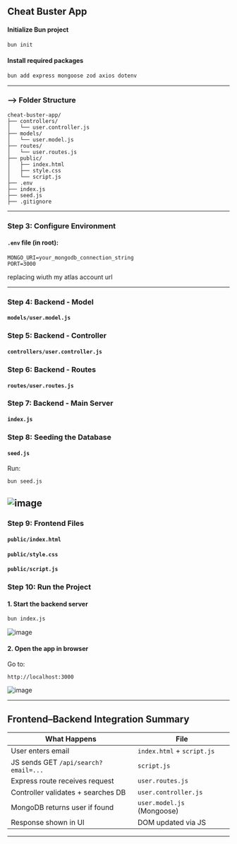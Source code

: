 

##  Cheat Buster App




####  Initialize Bun project

```bash
bun init
```

#### Install required packages

```bash
bun add express mongoose zod axios dotenv
```

---

###  --> Folder Structure

```
cheat-buster-app/
├── controllers/
│   └── user.controller.js
├── models/
│   └── user.model.js
├── routes/
│   └── user.routes.js
├── public/
│   ├── index.html
│   ├── style.css
│   └── script.js
├── .env
├── index.js
├── seed.js
├── .gitignore
```

---

###  Step 3: Configure Environment

#### `.env` file (in root):

```env
MONGO_URI=your_mongodb_connection_string
PORT=3000
```
replacing wiuth my atlas account url

---

###  Step 4: Backend - Model

#### `models/user.model.js`


###  Step 5: Backend - Controller

#### `controllers/user.controller.js`

###  Step 6: Backend - Routes

#### `routes/user.routes.js`



###  Step 7: Backend - Main Server

#### `index.js`

### Step 8: Seeding the Database

#### `seed.js`


Run:

```bash
bun seed.js
```
![image](https://github.com/user-attachments/assets/73bc561a-0a3d-414f-b9ef-31268235951a)
---

###  Step 9: Frontend Files

#### `public/index.html`

#### `public/style.css`

#### `public/script.js`


###  Step 10: Run the Project

#### 1. Start the backend server

```bash
bun index.js
```
![image](https://github.com/user-attachments/assets/e738d960-d13b-4126-afc5-689095365a29)



#### 2. Open the app in browser

Go to:

```
http://localhost:3000
```
![image](https://github.com/user-attachments/assets/657f0f74-7e49-4746-bce6-6ee626b933c6)

---

##  Frontend–Backend Integration Summary

| What Happens                         | File                       |
| ------------------------------------ | -------------------------- |
| User enters email                    | `index.html` + `script.js` |
| JS sends GET `/api/search?email=...` | `script.js`                |
| Express route receives request       | `user.routes.js`           |
| Controller validates + searches DB   | `user.controller.js`       |
| MongoDB returns user if found        | `user.model.js` (Mongoose) |
| Response shown in UI                 | DOM updated via JS         |

---
